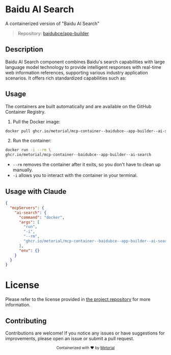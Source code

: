 
# Baidu AI Search

A containerized version of "Baidu AI Search"

> Repository: [baidubce/app-builder](https://github.com/baidubce/app-builder)

## Description

Baidu AI Search component combines Baidu's search capabilities with large language model technology to provide intelligent responses with real-time web information references, supporting various industry application scenarios. It offers rich standardized capabilities such as:


## Usage

The containers are built automatically and are available on the GitHub Container Registry.

1. Pull the Docker image:

```bash
docker pull ghcr.io/metorial/mcp-container--baidubce--app-builder--ai-search
```

2. Run the container:

```bash
docker run -i --rm \ 
ghcr.io/metorial/mcp-container--baidubce--app-builder--ai-search  
```

- `--rm` removes the container after it exits, so you don't have to clean up manually.
- `-i` allows you to interact with the container in your terminal.




## Usage with Claude

```json
{
  "mcpServers": {
    "ai-search": {
      "command": "docker",
      "args": [
        "run",
        "-i",
        "--rm",
        "ghcr.io/metorial/mcp-container--baidubce--app-builder--ai-search"
      ],
      "env": {}
    }
  }
}
```

# License

Please refer to the license provided in [the project repository](https://github.com/baidubce/app-builder) for more information.

## Contributing

Contributions are welcome! If you notice any issues or have suggestions for improvements, please open an issue or submit a pull request.

<div align="center">
  <sub>Containerized with ❤️ by <a href="https://metorial.com">Metorial</a></sub>
</div>
  